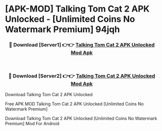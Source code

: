 # [APK-MOD] Talking Tom Cat 2 APK Unlocked - [Unlimited Coins No Watermark Premium] 94jqh



<div align="center">
<h3>🔴 Download [Server1] 👉👉 <a href="https://momento.my/?title=Talking_Tom_Cat_2_APK_Unlocked">Talking Tom Cat 2 APK Unlocked Mod Apk</a></h3><br>

<h3>🔴 Download [Server2] 👉👉 <a href="https://momento.my/?title=Talking_Tom_Cat_2_APK_Unlocked">Talking Tom Cat 2 APK Unlocked Mod Apk</a></h3>
</div>



Download Talking Tom Cat 2 APK Unlocked 

Free APK MOD Talking Tom Cat 2 APK Unlocked [Unlimited Coins No Watermark Premium]

Download Talking Tom Cat 2 APK Unlocked [Unlimited Coins No Watermark Premium] Mod For Android
